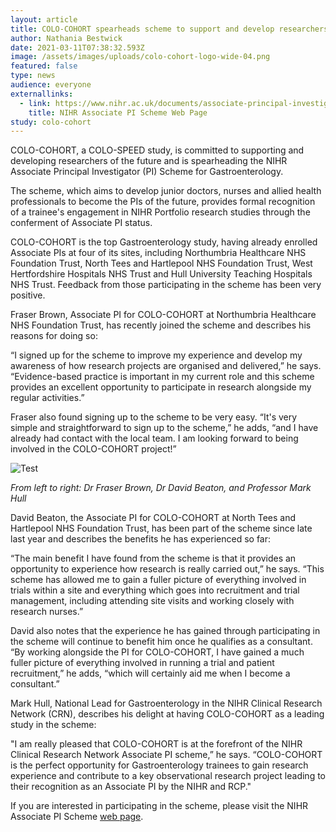 ```yaml
---
layout: article
title: COLO-COHORT spearheads scheme to support and develop researchers
author: Nathania Bestwick
date: 2021-03-11T07:38:32.593Z
image: /assets/images/uploads/colo-cohort-logo-wide-04.png
featured: false
type: news
audience: everyone
externallinks:
  - link: https://www.nihr.ac.uk/documents/associate-principal-investigator-pi-scheme/25040
    title: NIHR Associate PI Scheme Web Page
study: colo-cohort
---
```

COLO-COHORT, a COLO-SPEED study, is committed to supporting and developing researchers of the future and is spearheading the NIHR Associate Principal Investigator (PI) Scheme for Gastroenterology. 

The scheme, which aims to develop junior doctors, nurses and allied health professionals to become the PIs of the future, provides formal recognition of a trainee's engagement in NIHR Portfolio research studies through the conferment of Associate PI status. 

COLO-COHORT is the top Gastroenterology study, having already enrolled Associate PIs at four of its sites, including Northumbria Healthcare NHS Foundation Trust, North Tees and Hartlepool NHS Foundation Trust, West Hertfordshire Hospitals NHS Trust and Hull University Teaching Hospitals NHS Trust. Feedback from those participating in the scheme has been very positive. 

Fraser Brown, Associate PI for COLO-COHORT at Northumbria Healthcare NHS Foundation Trust, has recently joined the scheme and describes his reasons for doing so:

“I signed up for the scheme to improve my experience and develop my awareness of how research projects are organised and delivered,” he says. “Evidence-based practice is important in my current role and this scheme provides an excellent opportunity to participate in research alongside my regular activities.”

Fraser also found signing up to the scheme to be very easy. “It's very simple and straightforward to sign up to the scheme,” he adds, “and I have already had contact with the local team. I am looking forward to being involved in the COLO-COHORT project!”

![Test](/assets/images/uploads/api-collage.jpg)

*From left to right: Dr Fraser Brown, Dr David Beaton, and Professor Mark Hull*

David Beaton, the Associate PI for COLO-COHORT at North Tees and Hartlepool NHS Foundation Trust, has been part of the scheme since late last year and describes the benefits he has experienced so far:

“The main benefit I have found from the scheme is that it provides an opportunity to experience how research is really carried out,” he says. “This scheme has allowed me to gain a fuller picture of everything involved in trials within a site and everything which goes into recruitment and trial management, including attending site visits and working closely with research nurses.”

David also notes that the experience he has gained through participating in the scheme will continue to benefit him once he qualifies as a consultant. “By working alongside the PI for COLO-COHORT, I have gained a much fuller picture of everything involved in running a trial and patient recruitment,” he adds, “which will certainly aid me when I become a consultant.”

Mark Hull, National Lead for Gastroenterology in the NIHR Clinical Research Network (CRN), describes his delight at having COLO-COHORT as a leading study in the scheme:

"I am really pleased that COLO-COHORT is at the forefront of the NIHR Clinical Research Network Associate PI scheme,” he says. “COLO-COHORT is the perfect opportunity for Gastroenterology trainees to gain research experience and contribute to a key observational research project leading to their recognition as an Associate PI by the NIHR and RCP."

If you are interested in participating in the scheme, please visit the NIHR Associate PI Scheme [web page](https://www.nihr.ac.uk/documents/associate-principal-investigator-pi-scheme/25040).